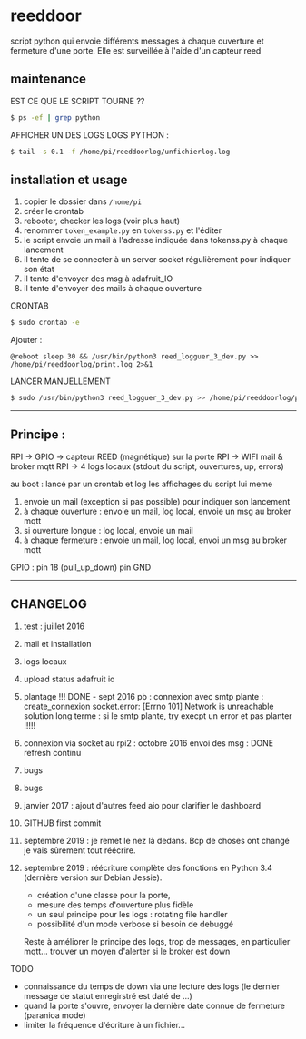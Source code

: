 # reeddoor

script python qui envoie différents messages à chaque ouverture et fermeture d'une porte.
Elle est surveillée à l'aide d'un capteur reed

## maintenance

EST CE QUE LE SCRIPT TOURNE ??
~~~sh
$ ps -ef | grep python
~~~

AFFICHER UN DES LOGS LOGS PYTHON :
~~~sh
$ tail -s 0.1 -f /home/pi/reeddoorlog/unfichierlog.log
~~~


## installation et usage

1. copier le dossier dans `/home/pi`
1. créer le crontab
1. rebooter, checker les logs (voir plus haut)
1. renommer `token_example.py` en `tokenss.py` et l'éditer
1. le script envoie un mail à l'adresse indiquée dans tokenss.py à chaque lancement
1. il tente de se connecter à un server socket régulièrement pour indiquer son état
1. il tente d'envoyer des msg à adafruit_IO
1. il tente d'envoyer des mails à chaque ouverture


CRONTAB

~~~sh
$ sudo crontab -e
~~~
Ajouter :
~~~
@reboot sleep 30 && /usr/bin/python3 reed_logguer_3_dev.py >> /home/pi/reeddoorlog/print.log 2>&1
~~~
LANCER MANUELLEMENT

~~~sh
$ sudo /usr/bin/python3 reed_logguer_3_dev.py >> /home/pi/reeddoorlog/print.log 2>&1
~~~

---

## Principe :

RPI -> GPIO -> capteur REED (magnétique) sur la porte
RPI -> WIFI mail & broker mqtt
RPI -> 4 logs locaux (stdout du script, ouvertures, up, errors)

au boot : lancé par un crontab et log les affichages du script lui meme

1. envoie un mail (exception si pas possible) pour indiquer son lancement
2. à chaque ouverture : envoie un mail, log local, envoie un msg au broker mqtt
3. si ouverture longue : log local, envoie un mail
4. à chaque fermeture : envoie un mail, log local, envoi un msg au broker mqtt

GPIO :
	pin 18 (pull_up_down)
	pin GND


---


## CHANGELOG

1. test : juillet 2016
1. mail et installation
1. logs locaux
1. upload status adafruit io
1. plantage !!! DONE - sept 2016
pb : connexion avec smtp plante : create_connexion
socket.error: [Errno 101] Network is unreachable
solution long terme : si le smtp plante, try execpt un error et pas planter !!!!!
1. connexion via socket au rpi2 : octobre 2016
envoi des msg : DONE
refresh continu
1. bugs
1. bugs
1. janvier 2017 : ajout d'autres feed aio pour clarifier le dashboard
1. GITHUB first commit
2. septembre 2019 : je remet le nez là dedans. Bcp de choses ont changé je vais sûrement tout réécrire.
3. septembre 2019 : réécriture complète des fonctions en Python 3.4 (dernière version sur Debian Jessie).
	* création d'une classe pour la porte,
	* mesure des temps d'ouverture plus fidèle
	* un seul principe pour les logs : rotating file handler
	* possibilité d'un mode verbose si besoin de debuggé

	Reste à améliorer le principe des logs, trop de messages, en particulier mqtt... trouver un moyen d'alerter si le broker est down


TODO

* connaissance du temps de down via une lecture des logs (le dernier message de statut enregirstré est daté de ...)
* quand la porte s'ouvre, envoyer la dernière date connue de fermeture (paranioa mode)
* limiter la fréquence d'écriture à un fichier...
